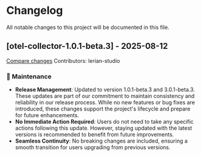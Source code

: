 # Changelog

All notable changes to this project will be documented in this file.

## [otel-collector-1.0.1-beta.3] - 2025-08-12

[Compare changes](https://github.com/LerianStudio/helm/compare/otel-collector-v1.0.1-beta.2...otel-collector-v1.0.1-beta.3)
Contributors: lerian-studio

### 🔧 Maintenance
- **Release Management**: Updated to version 1.0.1-beta.3 and 3.0.1-beta.3. These updates are part of our commitment to maintain consistency and reliability in our release process. While no new features or bug fixes are introduced, these changes support the project's lifecycle and prepare for future enhancements.
- **No Immediate Action Required**: Users do not need to take any specific actions following this update. However, staying updated with the latest versions is recommended to benefit from future improvements.
- **Seamless Continuity**: No breaking changes are included, ensuring a smooth transition for users upgrading from previous versions.
